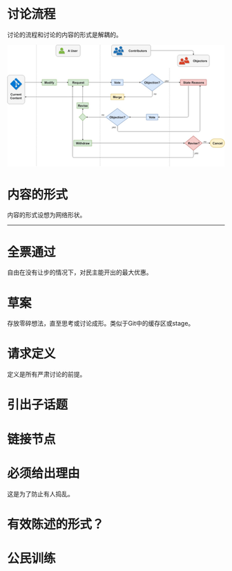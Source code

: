 # 讨论流程

讨论的流程和讨论的内容的形式是解耦的。

![流程](./pics/TalkThru.jpg)

# 内容的形式

内容的形式设想为网络形状。

---

# 全票通过

自由在没有让步的情况下，对民主能开出的最大优惠。

# 草案

存放零碎想法，直至思考或讨论成形。类似于Git中的缓存区或stage。

# 请求定义

定义是所有严肃讨论的前提。

# 引出子话题

# 链接节点

# 必须给出理由

这是为了防止有人捣乱。

# 有效陈述的形式？

# 公民训练